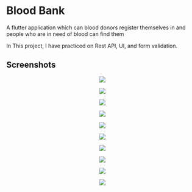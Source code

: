 # Blood Bank

A flutter application which can blood donors register themselves in and people who are
in need of blood can find them

In This project, I have practiced on Rest API, UI, and form validation.

## Screenshots

<p align="center">
  <img src="repo_assets/pic1.gif"/>
</p>

<p align="center">
  <img src="repo_assets/pic2.png"/>
</p>

<p align="center">
  <img src="repo_assets/pic3.png"/>
</p>

<p align="center">
  <img src="repo_assets/pic4.png"/>
</p>

<p align="center">
  <img src="repo_assets/pic5.png"/>
</p>

<p align="center">
  <img src="repo_assets/pic6.png"/>
</p>

<p align="center">
  <img src="repo_assets/pic7.png"/>
</p>

<p align="center">
  <img src="repo_assets/pic8.png"/>
</p>

<p align="center">
  <img src="repo_assets/pic9.png"/>
</p>  

<p align="center">
  <img src="repo_assets/pic10.png"/>
</p>